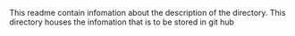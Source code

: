 This readme contain infomation about the description of the directory. This directory houses the infomation that is to be stored in git hub
